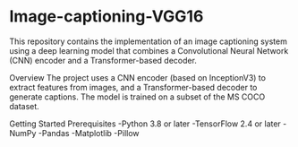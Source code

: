 # Image-captioning-VGG16

This repository contains the implementation of an image captioning system using a deep learning model that combines a Convolutional Neural Network (CNN) encoder and a Transformer-based decoder.

Overview
The project uses a CNN encoder (based on InceptionV3) to extract features from images, and a Transformer-based decoder to generate captions. The model is trained on a subset of the MS COCO dataset.

Getting Started
Prerequisites
-Python 3.8 or later
-TensorFlow 2.4 or later
-NumPy
-Pandas
-Matplotlib
-Pillow
